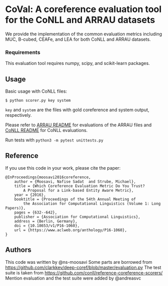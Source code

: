 # CoVal: A coreference evaluation tool for the CoNLL and ARRAU datasets

We provide the implementation of the common evaluation metrics including MUC,
B-cubed, CEAFe, and LEA for both CoNLL and ARRAU datasets.

### Requirements
This evaluation tool requires numpy, scipy, and scikit-learn packages.

## Usage
Basic usage with CoNLL files:

	$ python scorer.py key system

`key` and `system` are the files with gold coreference and system output, respectively.

Please refer to
[ARRAU README](https://github.com/ns-moosavi/coval/blob/master/arrau/README.md)
for evaluations of the ARRAU files and
[CoNLL README](https://github.com/ns-moosavi/coval/blob/master/conll/README.md)
for CoNLL evaluations.

Run tests with `python3 -m pytest unittests.py`

## Reference
If you use this code in your work, please cite the paper:
```
@InProceedings{moosavi2016coreference,
    author = {Moosavi, Nafise Sadat  and Strube, Michael},
    title = {Which Coreference Evaluation Metric Do You Trust?
		A Proposal for a Link-based Entity Aware Metric},
    year = {2016},
    booktitle = {Proceedings of the 54th Annual Meeting of
		the Association for Computational Linguistics (Volume 1: Long Papers)},
    pages = {632--642},
    publisher = {Association for Computational Linguistics},
    address = {Berlin, Germany},
    doi = {10.18653/v1/P16-1060},
    url = {https://www.aclweb.org/anthology/P16-1060},
}
```

## Authors
This code was written by @ns-moosavi
Some parts are borrowed from
https://github.com/clarkkev/deep-coref/blob/master/evaluation.py
The test suite is taken from https://github.com/conll/reference-coreference-scorers/
Mention evaluation and the test suite were added by @andreasvc
